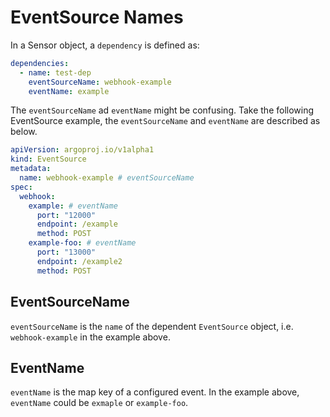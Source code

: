 # EventSource Names

In a Sensor object, a `dependency` is defined as:

```yaml
dependencies:
  - name: test-dep
    eventSourceName: webhook-example
    eventName: example
```

The `eventSourceName` ad `eventName` might be confusing. Take the following
EventSource example, the `eventSourceName` and `eventName` are described as
below.

```yaml
apiVersion: argoproj.io/v1alpha1
kind: EventSource
metadata:
  name: webhook-example # eventSourceName
spec:
  webhook:
    example: # eventName
      port: "12000"
      endpoint: /example
      method: POST
    example-foo: # eventName
      port: "13000"
      endpoint: /example2
      method: POST
```

## EventSourceName

`eventSourceName` is the `name` of the dependent `EventSource` object, i.e.
`webhook-example` in the example above.

## EventName

`eventName` is the map key of a configured event. In the example above,
`eventName` could be `exmaple` or `example-foo`.
